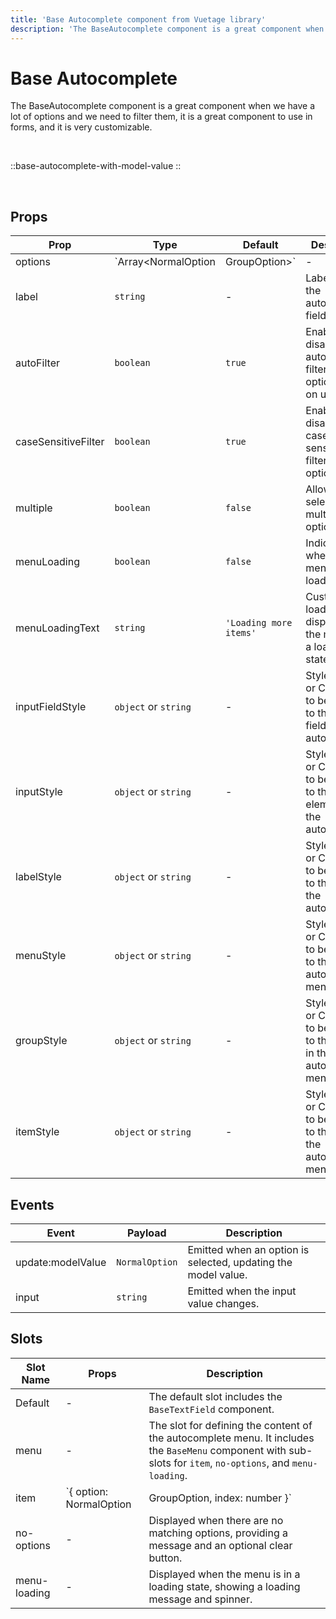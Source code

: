 ```yaml
---
title: 'Base Autocomplete component from Vuetage library'
description: 'The BaseAutocomplete component is a great component when we have a lot of options and we need to filter them, it is a great component to use in forms, and it is very customizable.'
---
```


# Base Autocomplete

The BaseAutocomplete component is a great component when we have a lot of options and we need to filter them, it is a great component to use in forms, and it is very customizable.

<br>

::base-autocomplete-with-model-value
::

<br>

## Props

| Prop               | Type                                       | Default               | Description                                                                                               |
|---------------------|--------------------------------------------|-----------------------|-----------------------------------------------------------------------------------------------------------|
| options             | `Array<NormalOption | GroupOption>`        | -                     | An array of options to be displayed in the autocomplete menu. Each option should have a `text` property representing the display text.                             |
| label               | `string`                                   | -                     | Label text for the autocomplete field.                                                                    |
| autoFilter          | `boolean`                                  | `true`                | Enables or disables automatic filtering of options based on user input.                                   |
| caseSensitiveFilter | `boolean`                                  | `true`                | Enables or disables case-sensitive filtering of options.                                                   |
| multiple            | `boolean`                                  | `false`               | Allows selecting multiple options.                                                                        |
| menuLoading         | `boolean`                                  | `false`               | Indicates whether the menu is in a loading state.                                                          |
| menuLoadingText     | `string`                                   | `'Loading more items'`| Custom loading text to display when the menu is in a loading state.                                        |
| inputFieldStyle     | `object` or `string`                       | -                     | Style object or CSS string to be applied to the input field of the autocomplete.                           |
| inputStyle          | `object` or `string`                       | -                     | Style object or CSS string to be applied to the input element of the autocomplete.                          |
| labelStyle          | `object` or `string`                       | -                     | Style object or CSS string to be applied to the label of the autocomplete.                                  |
| menuStyle           | `object` or `string`                       | -                     | Style object or CSS string to be applied to the autocomplete menu.                                         |
| groupStyle          | `object` or `string`                       | -                     | Style object or CSS string to be applied to the groups in the autocomplete menu.                            |
| itemStyle           | `object` or `string`                       | -                     | Style object or CSS string to be applied to the items in the autocomplete menu.                             |

## Events

| Event                | Payload               | Description                                              |
|----------------------|-----------------------|----------------------------------------------------------|
| update:modelValue    | `NormalOption`        | Emitted when an option is selected, updating the model value. |
| input                | `string`              | Emitted when the input value changes.                     |


## Slots

| Slot Name         | Props                                          | Description                                              |
|-------------------|------------------------------------------------|----------------------------------------------------------|
| Default           | -                                              | The default slot includes the `BaseTextField` component. |
| menu              | -                                              | The slot for defining the content of the autocomplete menu. It includes the `BaseMenu` component with sub-slots for `item`, `no-options`, and `menu-loading`. |
| item              | `{ option: NormalOption | GroupOption, index: number }` | Customize the appearance of each item in the autocomplete menu. |
| no-options        | -                                              | Displayed when there are no matching options, providing a message and an optional clear button. |
| menu-loading      | -                                              | Displayed when the menu is in a loading state, showing a loading message and spinner. |